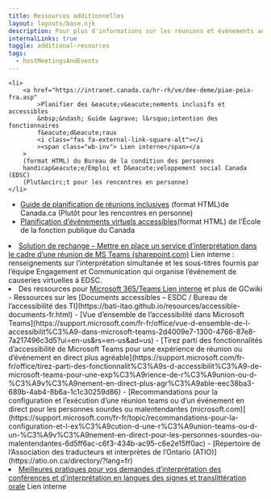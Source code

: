```yaml
---
title: Ressources additionnelles
layout: layouts/base.njk
description: Pour plus d'informations sur les réunions et événements accessibles, vous pouvez consulter cette liste de liens.
internalLinks: true
toggle: additional-resources
tags:
  - hostMeetingsAndEvents
---
```


    <li>
    	<a href="https://intranet.canada.ca/hr-rh/ve/dee-deme/piae-peia-fra.asp"
    		>Planifier des &eacute;v&eacute;nements inclusifs et accessibles
    		&nbsp;&ndash; Guide &agrave; l&rsquo;intention des fonctionnaires
    		f&eacute;d&eacute;raux
    		<i class="fas fa-external-link-square-alt"></i
    		><span class="wb-inv"> Lien interne</span></a
    	>
    	(format HTML) du Bureau de la condition des personnes
    	handicap&eacute;e/Emploi et D&eacute;veloppement social Canada (EDSC)
    	(Plut&ocirc;t pour les rencontres en personne)
    </li>

- [Guide de planification de réunions inclusives](https://www.canada.ca/fr/emploi-developpement-social/programmes/invalidite/cra/reunions-inclusives.html) (format HTML)de Canada.ca (Plutôt pour les rencontres en personne)
- [Planification d’événements virtuels accessibles](https://www.csps-efpc.gc.ca/Tools/jobaids/access-virtual-events-fra.aspx)(format HTML) de l’École de la fonction publique du Canada
<li>
	<a
		href="https://014gc.sharepoint.com/:w:/r/sites/CMC-GCC/_layouts/15/doc2.aspx?sourcedoc=%7B58356E6F-A2D6-499E-BEBC-DD28C2254186%7D&file=Workaround-for-Interpretation-in-Teams_20210226_FR.docx&action=default&mobileredirect=true"
		>Solution de rechange &ndash; Mettre en place un service
		d&rsquo;interpr&eacute;tation dans le cadre d&rsquo;une
		r&eacute;union de MS Teams (sharepoint.com)</a
	>
	<i class="fas fa-external-link-square-alt"></i
	><span class="wb-inv"> Lien interne</span> : renseignements sur
	l&rsquo;interpr&eacute;tation simultan&eacute;e et les sous-titres
	fournis par l&rsquo;&eacute;quipe Engagement et Communication qui
	organise l&rsquo;&eacute;v&eacute;nement de causeries virtuelles à EDSC.
</li>
<li>
	Des ressources pour&nbsp;<a
		href="https://wiki.gccollab.ca/M365/Accueil/Teams"
		>Microsoft 365/Teams <i class="fas fa-external-link-square-alt"></i
		><span class="wb-inv"> Lien interne</span></a
	>
	et plus de GCwiki
</li>
- Ressources sur les [Documents accessibles – ESDC / Bureau de l’accessibilité des TI](https://bati-itao.github.io/resources/accessible-documents-fr.html)
- [Vue d’ensemble de l’accessibilité dans Microsoft Teams](https://support.microsoft.com/fr-fr/office/vue-d-ensemble-de-l-accessibilit%C3%A9-dans-microsoft-teams-2d4009e7-1300-4766-87e8-7a217496c3d5?ui=en-us&rs=en-us&ad=us)
- [Tirez parti des fonctionnalités d’accessibilité de Microsoft Teams pour une expérience de réunion ou d’événement en direct plus agréable](https://support.microsoft.com/fr-fr/office/tirez-parti-des-fonctionnalit%C3%A9s-d-accessibilit%C3%A9-de-microsoft-teams-pour-une-exp%C3%A9rience-de-r%C3%A9union-ou-d-%C3%A9v%C3%A9nement-en-direct-plus-agr%C3%A9able-eec38ba3-689b-4ab4-8b6a-1c1c30259d86)
- [Recommandations pour la configuration et l’exécution d’une réunion teams ou d’un événement en direct pour les personnes sourdes ou malentendantes (microsoft.com)](https://support.microsoft.com/fr-fr/topic/recommandations-pour-la-configuration-et-l-ex%C3%A9cution-d-une-r%C3%A9union-teams-ou-d-un-%C3%A9v%C3%A9nement-en-direct-pour-les-personnes-sourdes-ou-malentendantes-6d5ff6ac-c6f3-434b-ac95-c6e2e15ff0ac)
- [Répertoire de l’Association des traducteurs et interprètes de l’Ontario (ATIO)](https://atio.on.ca/directory/?lang=fr)
<li>
<a
		href="http://gcintranet.tpsgc-pwgsc.gc.ca/bt-tb/interpretation/pratiques-practices-fra.html"
	>
Meilleures pratiques pour vos demandes d&rsquo;interpr&eacute;tation
des conf&eacute;rences et d&rsquo;interpr&eacute;tation en langues
des signes et translitt&eacute;ration orale</a
	>
<i class="fas fa-external-link-square-alt"></i
	><span class="wb-inv"> Lien interne</span>
</li>
